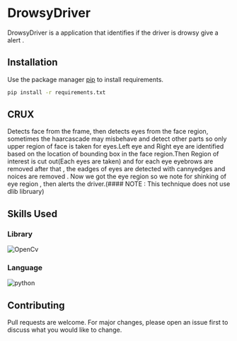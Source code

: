 # DrowsyDriver

DrowsyDriver is a application that identifies if the driver is drowsy give a alert .

## Installation

Use the package manager [pip](https://pip.pypa.io/en/stable/) to install requirements.

```bash
pip install -r requirements.txt
```

## CRUX
Detects face from the frame, then detects eyes from the face region, sometimes the haarcascade may misbehave and detect other parts so only upper region of face is taken for eyes.Left eye and Right eye are identified based on the location of bounding box in the face region.Then Region of interest is cut out(Each eyes are taken) and for each eye eyebrows are removed after that , the eadges of eyes are detected with cannyedges and noices are removed . Now we got the eye region so we note for shinking of eye region , then alerts the driver.(#### NOTE : This technique does not use dlib libruary)

## Skills Used
###  Library 
![OpenCv](https://upload.wikimedia.org/wikipedia/commons/thumb/5/53/OpenCV_Logo_with_text.png/195px-OpenCV_Logo_with_text.png)
### Language
![python](https://camo.githubusercontent.com/319c77f52d0ef90ae90152ee32d7f25042cb954d/687474703a2f2f7777772e706e67616c6c2e636f6d2f77702d636f6e74656e742f75706c6f6164732f323031362f30352f507974686f6e2d4c6f676f2d467265652d446f776e6c6f61642d504e472e706e67)

## Contributing
Pull requests are welcome. For major changes, please open an issue first to discuss what you would like to change.

